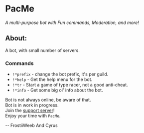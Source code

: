 # PacMe
*A multi-purpose bot with Fun commands, Moderation, and more!*
## About:

A bot, with small number of servers.   
### Commands
 - `!*prefix` - change the bot prefix, it's per guild.  
 - `!*help` - Get the help menu for the bot.  
 - `!*tr` - Start a game of type racer, not a good anti-cheat.  
 - `!*info` - Get some big ol' info about the bot.  

Bot is not always online, be aware of that.  
Bot is in work in progress.  
Join the [support server](https://some.link)!  
Enjoy your time with `PacMe`.

-- FrostiiWeeb And Cyrus